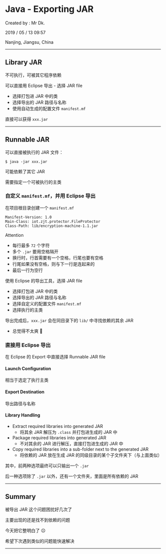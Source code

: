 # Java - Exporting JAR

Created by : Mr Dk.

2019 / 05 / 13 09:57

Nanjing, Jiangsu, China

---

## Library JAR

不可执行，可被其它程序依赖

可以直接用 Eclipse 导出 - 选择 JAR file

* 选择打包进 JAR 中的类
* 选择导出的 JAR 路径与名称
* 使用自动生成的配置文件 `manifest.mf`

直接可以获得 `xxx.jar`

---

## Runnable JAR

可以直接被执行的 JAR 文件：

```console
$ java -jar xxx.jar
```

可能依赖了其它 JAR

需要指定一个可被执行的主类

### 自定义 `manifest.mf`，并用 Eclipse 导出

在项目根目录创建一个 `manifest.mf`

```
Manifest-Version: 1.0 
Main-Class: iot.zjt.protector.FileProtector 
Class-Path: lib/encryption-machine-1.1.jar 
```

Attention

* 每行最多 `72` 个字符
* 多个 `.jar` 要用空格隔开
* 换行时，行首需要有一个空格，行尾也要有空格
* 行尾如果没有空格，则与下一行是连起来的
* 最后一行为空行

使用 Eclipse 的导出工具，选择 JAR file

* 选择打包进 JAR 中的类
* 选择导出的 JAR 路径与名称
* 选择自定义的配置文件 `manifest.mf`
* 选择执行的主类

导出完成后，`xxx.jar` 会在同目录下的 `lib/` 中寻找依赖的其余 JAR

* 总觉得不太爽 😤

### 直接用 Eclipse 导出

在 Eclipse 的 Export 中直接选择 Runnable JAR file

#### Launch Configuration

相当于选定了执行主类

#### Export Destination

导出路径与名称

#### Library Handling

* Extract required libraries into generated JAR
  * 将其余 JAR 解压为 `.class` 并打包进生成的 JAR 中
* Package required libraries into generated JAR
  * 不对其余的 JAR 进行解压，直接打包进生成的 JAR 中
* Copy required libraries into a sub-folder next to the generated JAR
  * 将依赖的 JAR 放在生成 JAR 的同级目录的某个子文件夹下（与上面类似）

其中，前两种选项最终可以只输出一个 `.jar`

后一种选项除了 `.jar` 以外，还有一个文件夹，里面是所有依赖的 JAR

---

## Summary

被导出 JAR 这个问题困扰好几次了

主要出现的还是找不到依赖的问题

今天把它整明白了 ☹️

希望下次遇到类似的问题能快速解决

---

